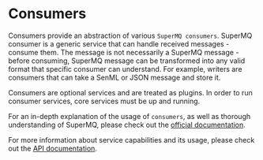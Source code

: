 # Consumers

Consumers provide an abstraction of various `SuperMQ consumers`.
SuperMQ consumer is a generic service that can handle received messages - consume them.
The message is not necessarily a SuperMQ message - before consuming, SuperMQ message can
be transformed into any valid format that specific consumer can understand. For example,
writers are consumers that can take a SenML or JSON message and store it.

Consumers are optional services and are treated as plugins. In order to
run consumer services, core services must be up and running.

For an in-depth explanation of the usage of `consumers`, as well as thorough
understanding of SuperMQ, please check out the [official documentation][doc].

For more information about service capabilities and its usage, please check out
the [API documentation](https://docs.api.supermq.abstractmachines.fr/?urls.primaryName=consumers-notifiers-openapi.yml).

[doc]: https://docs.supermq.abstractmachines.fr
